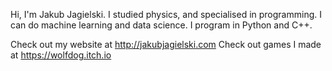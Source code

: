 Hi, I'm Jakub Jagielski.
I studied physics, and specialised in programming. I can do machine learning and data science.
I program in Python and C++.

Check out my website at http://jakubjagielski.com
Check out games I made at https://wolfdog.itch.io
